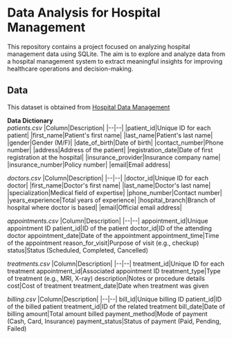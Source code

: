 # Data Analysis for Hospital Management
This repository contains a project focused on analyzing hospital management data using SQLite. The aim is to explore and analyze data from a hospital management system to extract meaningful insights for improving healthcare operations and decision-making.

## Data
This dataset is obtained from [Hospital Data Management](https://www.kaggle.com/datasets/kanakbaghel/hospital-management-dataset?select=treatments.csv)

**Data Dictionary**   
*patients.csv*
|Column|Description|
|--|--|
|patient_id|Unique ID for each patient|
|first_name|Patient's first name|
|last_name|Patient's last name|
|gender|Gender (M/F)|
|date_of_birth|Date of birth|
|contact_number|Phone number|
|address|Address of the patient|
|registration_date|Date of first registration at the hospital|
|insurance_provider|Insurance company name|
|insurance_number|Policy number|
|email|Email address|

*doctors.csv*
|Column|Description|
|--|--|
|doctor_id|Unique ID for each doctor|
|first_name|Doctor's first name|
|last_name|Doctor's last name|
|specialization|Medical field of expertise|
|phone_number|Contact number|
|years_experience|Total years of experience|
|hospital_branch|Branch of hospital where doctor is based|
|email|Official email address|

*appointments.csv*
|Column|Description|
|--|--|
appointment_id|Unique appointment ID
patient_id|ID of the patient
doctor_id|ID of the attending doctor
appointment_date|Date of the appointment
appointment_time|Time of the appointment
reason_for_visit|Purpose of visit (e.g., checkup)
status|Status (Scheduled, Completed, Cancelled)

*treatments.csv*
|Column|Description|
|--|--|
treatment_id|Unique ID for each treatment
appointment_id|Associated appointment ID
treatment_type|Type of treatment (e.g., MRI, X-ray)
description|Notes or procedure details
cost|Cost of treatment
treatment_date|Date when treatment was given

*billing.csv*
|Column|Description|
|--|--|
bill_id|Unique billing ID
patient_id|ID of the billed patient
treatment_id|ID of the related treatment
bill_date|Date of billing
amount|Total amount billed
payment_method|Mode of payment (Cash, Card, Insurance)
payment_status|Status of payment (Paid, Pending, Failed)
